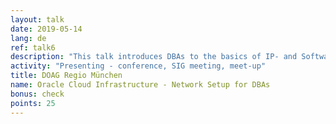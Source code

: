 ```yaml
---
layout: talk
date: 2019-05-14
lang: de
ref: talk6
description: "This talk introduces DBAs to the basics of IP- and Software Defined Networking (SDN). All Demos and Screenshots represent the Oracle Cloud. However, the demonstrated concepts and patterns are valid for every IaaS-Cloud."
activity: "Presenting - conference, SIG meeting, meet-up"
title: DOAG Regio München
name: Oracle Cloud Infrastructure - Network Setup for DBAs
bonus: check
points: 25
---
```

